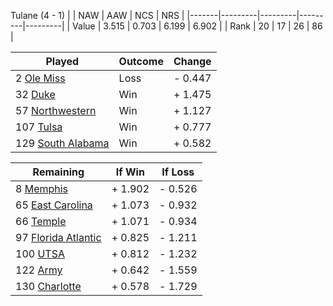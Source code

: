 Tulane (4 - 1)
|       |   NAW   |   AAW   |   NCS   |   NRS   |
|-------|---------|---------|---------|---------|
| Value |   3.515 |   0.703 |   6.199 |   6.902 |
| Rank  |      20 |      17 |      26 |      86 |

| Played                    | Outcome    |  Change  |
|---------------------------|------------|----------|
|   2 [Ole Miss              ](OleMiss.md)| Loss       | -  0.447 |
|  32 [Duke                  ](Duke.md)| Win        | +  1.475 |
|  57 [Northwestern          ](Northwestern.md)| Win        | +  1.127 |
| 107 [Tulsa                 ](Tulsa.md)| Win        | +  0.777 |
| 129 [South Alabama         ](SouthAlabama.md)| Win        | +  0.582 |

| Remaining                 |  If Win  |  If Loss |
|---------------------------|----------|----------|
|   8 [Memphis               ](Memphis.md)| +  1.902 | -  0.526 |
|  65 [East Carolina         ](EastCarolina.md)| +  1.073 | -  0.932 |
|  66 [Temple                ](Temple.md)| +  1.071 | -  0.934 |
|  97 [Florida Atlantic      ](FloridaAtlantic.md)| +  0.825 | -  1.211 |
| 100 [UTSA                  ](UTSA.md)| +  0.812 | -  1.232 |
| 122 [Army                  ](Army.md)| +  0.642 | -  1.559 |
| 130 [Charlotte             ](Charlotte.md)| +  0.578 | -  1.729 |

